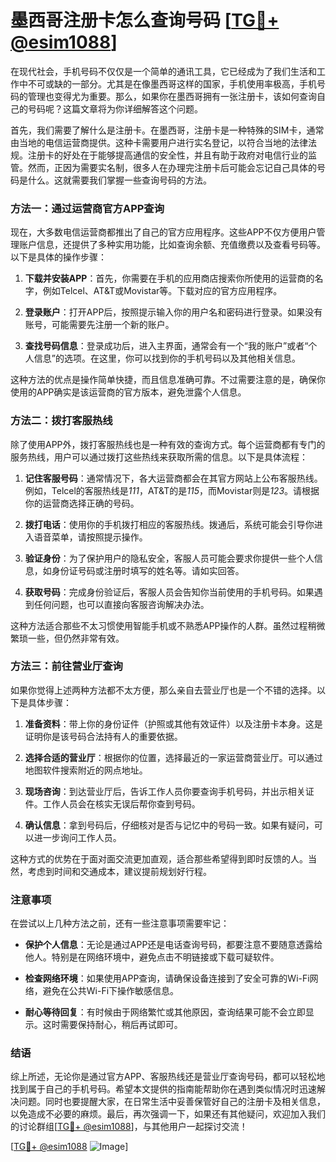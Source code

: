 # 墨西哥注册卡怎么查询号码 [[TG💪+ @esim1088](https://t.me/s/esim1088)]

在现代社会，手机号码不仅仅是一个简单的通讯工具，它已经成为了我们生活和工作中不可或缺的一部分。尤其是在像墨西哥这样的国家，手机使用率极高，手机号码的管理也变得尤为重要。那么，如果你在墨西哥拥有一张注册卡，该如何查询自己的号码呢？这篇文章将为你详细解答这个问题。

首先，我们需要了解什么是注册卡。在墨西哥，注册卡是一种特殊的SIM卡，通常由当地的电信运营商提供。这种卡需要用户进行实名登记，以符合当地的法律法规。注册卡的好处在于能够提高通信的安全性，并且有助于政府对电信行业的监管。然而，正因为需要实名制，很多人在办理完注册卡后可能会忘记自己具体的号码是什么。这就需要我们掌握一些查询号码的方法。

### 方法一：通过运营商官方APP查询

现在，大多数电信运营商都推出了自己的官方应用程序。这些APP不仅方便用户管理账户信息，还提供了多种实用功能，比如查询余额、充值缴费以及查看号码等。以下是具体的操作步骤：

1. **下载并安装APP**：首先，你需要在手机的应用商店搜索你所使用的运营商的名字，例如Telcel、AT&T或Movistar等。下载对应的官方应用程序。
   
2. **登录账户**：打开APP后，按照提示输入你的用户名和密码进行登录。如果没有账号，可能需要先注册一个新的账户。

3. **查找号码信息**：登录成功后，进入主界面，通常会有一个“我的账户”或者“个人信息”的选项。在这里，你可以找到你的手机号码以及其他相关信息。

这种方法的优点是操作简单快捷，而且信息准确可靠。不过需要注意的是，确保你使用的APP确实是该运营商的官方版本，避免泄露个人信息。

### 方法二：拨打客服热线

除了使用APP外，拨打客服热线也是一种有效的查询方式。每个运营商都有专门的服务热线，用户可以通过拨打这些热线来获取所需的信息。以下是具体流程：

1. **记住客服号码**：通常情况下，各大运营商都会在其官方网站上公布客服热线。例如，Telcel的客服热线是*111*，AT&T的是*115*，而Movistar则是*123*。请根据你的运营商选择正确的号码。

2. **拨打电话**：使用你的手机拨打相应的客服热线。拨通后，系统可能会引导你进入语音菜单，请按照提示操作。

3. **验证身份**：为了保护用户的隐私安全，客服人员可能会要求你提供一些个人信息，如身份证号码或注册时填写的姓名等。请如实回答。

4. **获取号码**：完成身份验证后，客服人员会告知你当前使用的手机号码。如果遇到任何问题，也可以直接向客服咨询解决办法。

这种方法适合那些不太习惯使用智能手机或不熟悉APP操作的人群。虽然过程稍微繁琐一些，但仍然非常有效。

### 方法三：前往营业厅查询

如果你觉得上述两种方法都不太方便，那么亲自去营业厅也是一个不错的选择。以下是具体步骤：

1. **准备资料**：带上你的身份证件（护照或其他有效证件）以及注册卡本身。这是证明你是该号码合法持有人的重要依据。

2. **选择合适的营业厅**：根据你的位置，选择最近的一家运营商营业厅。可以通过地图软件搜索附近的网点地址。

3. **现场咨询**：到达营业厅后，告诉工作人员你要查询手机号码，并出示相关证件。工作人员会在核实无误后帮你查到号码。

4. **确认信息**：拿到号码后，仔细核对是否与记忆中的号码一致。如果有疑问，可以进一步询问工作人员。

这种方式的优势在于面对面交流更加直观，适合那些希望得到即时反馈的人。当然，考虑到时间和交通成本，建议提前规划好行程。

### 注意事项

在尝试以上几种方法之前，还有一些注意事项需要牢记：

- **保护个人信息**：无论是通过APP还是电话查询号码，都要注意不要随意透露给他人。特别是在网络环境中，避免点击不明链接或下载可疑软件。
  
- **检查网络环境**：如果使用APP查询，请确保设备连接到了安全可靠的Wi-Fi网络，避免在公共Wi-Fi下操作敏感信息。

- **耐心等待回复**：有时候由于网络繁忙或其他原因，查询结果可能不会立即显示。这时需要保持耐心，稍后再试即可。

### 结语

综上所述，无论你是通过官方APP、客服热线还是营业厅查询号码，都可以轻松地找到属于自己的手机号码。希望本文提供的指南能帮助你在遇到类似情况时迅速解决问题。同时也要提醒大家，在日常生活中妥善保管好自己的注册卡及相关信息，以免造成不必要的麻烦。最后，再次强调一下，如果还有其他疑问，欢迎加入我们的讨论群组[[TG💪+ @esim1088](https://t.me/s/esim1088)]，与其他用户一起探讨交流！

[[TG💪+ @esim1088](https://t.me/s/esim1088) ![Image](https://i.postimg.cc/4NQfJmqS/Snipaste-2025-05-13-00-14-12.png)]